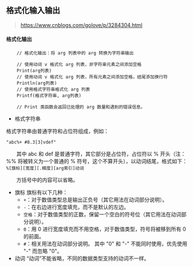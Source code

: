 ## 格式化输入输出
> https://www.cnblogs.com/golove/p/3284304.html

#### 格式化输出

        // 格式化输出：将 arg 列表中的 arg 转换为字符串输出

        // 使用动词 v 格式化 arg 列表，非字符串元素之间添加空格
        Print(arg列表)
        // 使用动词 v 格式化 arg 列表，所有元素之间添加空格，结尾添加换行符
        Println(arg列表)
        // 使用格式字符串格式化 arg 列表
        Printf(格式字符串, arg列表)

        // Print 类函数会返回已处理的 arg 数量和遇到的错误信息。
- 格式字符串

格式字符串由普通字符和占位符组成，例如：

	"abc%+ #8.3[3]vdef"

　　其中 abc 和 def 是普通字符，其它部分是占位符，占位符以 % 开头（注：%% 将被转义为一个普通的 % 符号，这个不算开头），以动词结尾，格式如下：
	`%[旗标][宽度][.精度][arg索引]动词`

　　方括号中的内容可以省略。
  - 旗标
	旗标有以下几种：
	- `+`：对于数值类型总是输出正负号（其它用法在动词部分说明）。
	- `-`：在右边进行宽度填充，而不是默认的左边。
	- `空格`：对于数值类型的正数，保留一个空白的符号位（其它用法在动词部分说明）。
	- `0`：用 0 进行宽度填充而不用空格，对于数值类型，符号将被移到所有 0 的前面。
	- `#`：相关用法在动词部分说明。
	其中 "0" 和 "-" 不能同时使用，优先使用 "-" 而忽略 "0"。
  - 动词
	“动词”不能省略，不同的数据类型支持的动词不一样。
